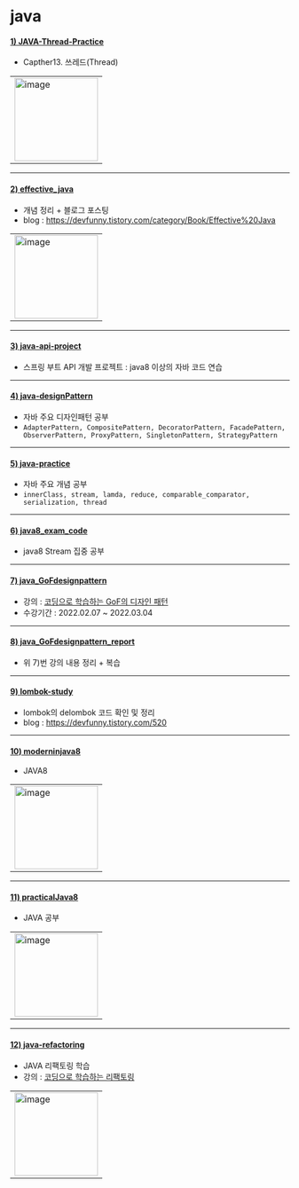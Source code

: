 # java

#### [1) JAVA-Thread-Practice](https://github.com/seohaem/java/tree/master/JAVA-Thread-Practice)
- Capther13. 쓰레드(Thread)
<table><tr><td>
    <img width="150" alt="image" src="https://user-images.githubusercontent.com/87924260/206157231-1e5fe62c-2b5e-468f-8b4d-75d962d2389b.png">
</td></tr></table>

---

#### [2) effective_java](https://github.com/seohaem/java/tree/master/effective_java)
- 개념 정리 + 블로그 포스팅
- blog : https://devfunny.tistory.com/category/Book/Effective%20Java
<table><tr><td>
    <img width="150" alt="image" src="https://user-images.githubusercontent.com/87924260/206157672-9e5be7ea-d2e7-426b-b0bb-174f1050e2b5.png">
</td></tr></table>

---

#### [3) java-api-project](https://github.com/seohaem/java/tree/master/java-api-project)
- 스프링 부트 API 개발 프로젝트 : java8 이상의 자바 코드 연습

---

#### [4) java-designPattern](https://github.com/seohaem/java/tree/master/java-designPattern)
- 자바 주요 디자인패턴 공부  
- `AdapterPattern, CompositePattern, DecoratorPattern, FacadePattern, ObserverPattern, ProxyPattern, SingletonPattern, StrategyPattern`

---

#### [5) java-practice](https://github.com/seohaem/java/tree/master/java-practice/innerClass/src)
- 자바 주요 개념 공부  
- `innerClass, stream, lamda, reduce, comparable_comparator, serialization, thread`

---

#### [6) java8_exam_code](https://github.com/seohaem/java/tree/master/java8_exam_code)
- java8 Stream 집중 공부

---

#### [7) java_GoFdesignpattern](https://github.com/seohaem/java/tree/master/java_GoFdesignpattern)
- 강의 : [코딩으로 학습하는 GoF의 디자인 패턴](https://www.inflearn.com/course/%EB%94%94%EC%9E%90%EC%9D%B8-%ED%8C%A8%ED%84%B4)   
- 수강기간 : 2022.02.07 ~ 2022.03.04 

-----

#### [8) java_GoFdesignpattern_report](https://github.com/seohaem/java/tree/master/java_GoFdesignpattern_report)
- 위 7)번 강의 내용 정리 + 복습   

---

#### [9) lombok-study](https://github.com/seohaem/java/tree/master/lombok-study)
- lombok의 delombok 코드 확인 및 정리   
- blog  : https://devfunny.tistory.com/520

---

#### [10) moderninjava8](https://github.com/seohaem/java/tree/master/moderninjava8)
- JAVA8
<table><tr><td>
    <img width="150" alt="image" src="https://user-images.githubusercontent.com/87924260/206160560-6614f887-1e47-4958-8d8b-c01f205c8047.png">
</td></tr></table>

---

#### [11) practicalJava8](https://github.com/seohaem/java/tree/master/practicalJava8)
- JAVA 공부
<table><tr><td>
    <img width="150" alt="image" src="https://user-images.githubusercontent.com/87924260/206160775-913b2285-451d-406e-9bd3-6099e21d83ac.png">
</td></tr></table>

---

#### [12) java-refactoring](https://github.com/seohaem/java/tree/master/java-refactoring)
- JAVA 리팩토링 학습
- 강의 : [코딩으로 학습하는 리팩토링](https://github.com/seohaem/java/tree/master/java-refactoring)
<table><tr><td>
    <img width="150" alt="image" src="https://user-images.githubusercontent.com/87924260/207542491-7bc9fc65-8c59-4a9c-b213-2d1005b474b2.png">
</td></tr></table>

